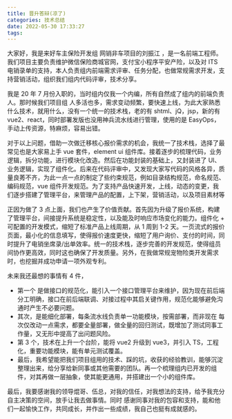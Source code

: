 ```yaml
---
title: 晋升答辩(凉了)
categories: 技术总结
date: 2022-05-30 17:33:27
tags:
---
```


大家好，我是来好车主保险开发组 网销非车项目的刘振江 ，是一名前端工程师。我们项目主要负责维护微信保险商城官网，支付宝小程序平安产险，以及对 ITS 电销录单的支持，本人负责组内前端需求评审、任务分配，也做常规需求开发，支持营销活动，组织我们组内代码评审，技术分享。

我是 20 年 7 月份入职的，当时组内仅我一个内编，所有自然成了组内的前端负责人。那时候我们项目组 人多活也多，需求变动频繁，要快速上线，为此大家熟悉什么技术，就用什么，没有一个统一的技术栈，老的有 shtml、jQ，jsp，新的有 vue2、react，同时部署发版也没用神兵流水线进行管理，使用的是 EasyOps，手动上传资源，特麻烦，容易出错。

对于以上问题，借助一次做迁移核心报价需求的机会，我统一了技术栈，选择了最常见也是大家易上手 vue 套件，element ui 组件库。接着逐步的梳理代码，业务逻辑，拆分功能，进行模块化改造。然后在功能封装的基础上，又封装进了 UI、业务逻辑，实现了组件化。后来在代码评审中，又发现大家写代码的风格各异，质量良莠不齐，为此一点一点的制定了些约束规范，例如目录结构规范，命名规范、编码规范，vue 组件开发规范。为了支持产品快速开发，上线，动态的变更，我们逐步搭建了管理平台，来管理产品的配置，上下架，营销活动，以及项目素材等

正因为做了 3 点上面，我们也产生了价值贡献。首先因为升级了报价系统，构建了管理平台，间接提升系统是稳定性，以及能及时响应市场变化的能力。组件化 + 可配置的开发模式，缩短了标准产品上线周期，从 1 周到 1-2 天。一页流式的报价页面，最小化的信息填写，使得报价速度更快，缩短了用户询价、支付的时间，同时提升了电销坐席录/出单效率。统一的技术栈，逐步完善的开发规范，使得组员间协作更高效，同时这也确保了开发质量。另外，在我做常规宠物险类开发需求时，也挖掘并成功申请一项外观专利。

未来我还最想的事情有 4 件，

- 第一个 是做接口的规范化，能引入一个接口管理平台来维护，因为现在前后端分工明确，接口在前后端联调、对接过程中其启关键作用，规范化能够避免沟通时产生不必要问题。
- 其次，是能细化部署，每条流水线负责单一功能模块，按需部署，而非现在 每次仅改动一点需求，都要全量部署，做全量的回归测试，既增加了测试同事工作量，又无形中提高了出问题风险。
- 第 3 个，技术在上升一个台阶，能将 vue2 升级到 vue3，并引入 TS，工程化，重要功能模块，能有单元测试覆盖。
- 最后，我希望能把我们项目组用的技术、踩的坑，收获的经验教训，能够沉淀整理出来，给分享给新同事或其他需要的团队。再一个梳理组内已开发的组件，对其再做一层抽象，使其能更通用，并搭建出一个小的组件库。

最后，我要感谢我的领导焜哥、伍总，对我的信任，对我想法的支持，给予我充分自主决策的空间，放手让我去做事情。同时 感谢同事对我的包容和支持，能和他们一起愉快工作，共同成长，并作出一些成绩，我自己也挺有成就感的。
